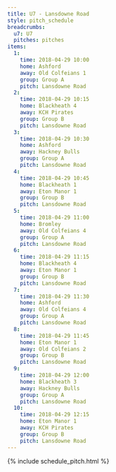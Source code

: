 ```yaml
---
title: U7 - Lansdowne Road
style: pitch_schedule
breadcrumbs:
  u7: U7
  pitches: pitches
items:
  1:
    time: 2018-04-29 10:00
    home: Ashford
    away: Old Colfeians 1
    group: Group A
    pitch: Lansdowne Road
  2:
    time: 2018-04-29 10:15
    home: Blackheath 4
    away: KCH Pirates
    group: Group B
    pitch: Lansdowne Road
  3:
    time: 2018-04-29 10:30
    home: Ashford
    away: Hackney Bulls
    group: Group A
    pitch: Lansdowne Road
  4:
    time: 2018-04-29 10:45
    home: Blackheath 1
    away: Eton Manor 1
    group: Group B
    pitch: Lansdowne Road
  5:
    time: 2018-04-29 11:00
    home: Bromley
    away: Old Colfeians 4
    group: Group A
    pitch: Lansdowne Road
  6:
    time: 2018-04-29 11:15
    home: Blackheath 4
    away: Eton Manor 1
    group: Group B
    pitch: Lansdowne Road
  7:
    time: 2018-04-29 11:30
    home: Ashford
    away: Old Colfeians 4
    group: Group A
    pitch: Lansdowne Road
  8:
    time: 2018-04-29 11:45
    home: Eton Manor 1
    away: Old Colfeians 2
    group: Group B
    pitch: Lansdowne Road
  9:
    time: 2018-04-29 12:00
    home: Blackheath 3
    away: Hackney Bulls
    group: Group A
    pitch: Lansdowne Road
  10:
    time: 2018-04-29 12:15
    home: Eton Manor 1
    away: KCH Pirates
    group: Group B
    pitch: Lansdowne Road
---
```


{% include schedule_pitch.html %}
